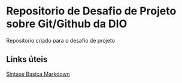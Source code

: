 # Repositorio de Desafio de Projeto sobre Git/Github da DIO
Repositorio criado para o desafio de projeto

## Links úteis
[Sintaxe Basica Markdown](https://www.markdownguide.ogr/basic-syntax/)
